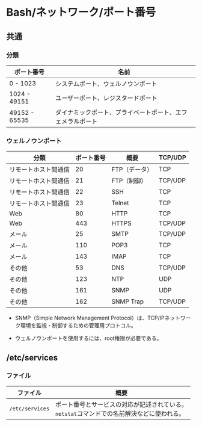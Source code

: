 # Bash/ネットワーク/ポート番号

## 共通

### 分類

| ポート番号    | 名前                                                       |
| ------------- | ---------------------------------------------------------- |
| 0 - 1023      | システムポート、ウェルノウンポート                         |
| 1024 - 49151  | ユーザーポート、レジスタードポート                         |
| 49152 - 65535 | ダイナミックポート、プライベートポート、エフェメラルポート |

### ウェルノウンポート

| 分類                 | ポート番号 | 概要          | TCP/UDP |
| -------------------- | ---------- | ------------- | ------- |
| リモートホスト間通信 | 20         | FTP（データ） | TCP     |
| リモートホスト間通信 | 21         | FTP（制御）   | TCP/UDP |
| リモートホスト間通信 | 22         | SSH           | TCP     |
| リモートホスト間通信 | 23         | Telnet        | TCP     |
| Web                  | 80         | HTTP          | TCP     |
| Web                  | 443        | HTTPS         | TCP/UDP |
| メール               | 25         | SMTP          | TCP/UDP |
| メール               | 110        | POP3          | TCP     |
| メール               | 143        | IMAP          | TCP     |
| その他               | 53         | DNS           | TCP/UDP |
| その他               | 123        | NTP           | UDP     |
| その他               | 161        | SNMP          | UDP     |
| その他               | 162        | SNMP Trap     | TCP/UDP |

- SNMP（Simple Network Management Protocol）は、TCP/IPネットワーク環境を監視・制御するための管理用プロトコル。

- ウェルノウンポートを使用するには、root権限が必要である。

## /etc/services

### ファイル

| ファイル        | 概要                                                         |
| --------------- | ------------------------------------------------------------ |
| `/etc/services` | ポート番号とサービスの対応が記述されている。<br />`netstat`コマンドでの名前解決などに使われる。 |

